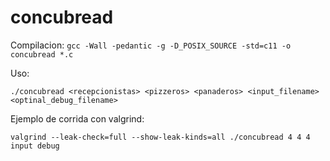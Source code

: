 # concubread

Compilacion:
`gcc -Wall -pedantic -g -D_POSIX_SOURCE -std=c11 -o concubread *.c`

Uso:
```
./concubread <recepcionistas> <pizzeros> <panaderos> <input_filename> <optinal_debug_filename>
```

Ejemplo de corrida con valgrind:
```
valgrind --leak-check=full --show-leak-kinds=all ./concubread 4 4 4 input debug
```
